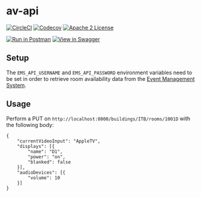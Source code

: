 # av-api
[![CircleCI](https://img.shields.io/circleci/project/byuoitav/av-api.svg)](https://circleci.com/gh/byuoitav/av-api) [![Codecov](https://img.shields.io/codecov/c/github/byuoitav/av-api.svg)](https://codecov.io/gh/byuoitav/av-api) [![Apache 2 License](https://img.shields.io/hexpm/l/plug.svg)](https://raw.githubusercontent.com/byuoitav/av-api/master/LICENSE)

[![Run in Postman](https://run.pstmn.io/button.svg)](https://app.getpostman.com/run-collection/dd1b2c873b3eff5a4ca7) [![View in Swagger](http://jessemillar.github.io/view-in-swagger-button/button.svg)](http://byuoitav.github.io/swagger-ui/?url=https://raw.githubusercontent.com/byuoitav/av-api/master/swagger.json)

## Setup
The `EMS_API_USERNAME` and `EMS_API_PASSWORD` environment variables need to be set in order to retrieve room availability data from the [Event Management System](https://emsweb.byu.edu/VirtualEMS/BrowseForSpace.aspx).

## Usage
Perform a PUT on `http://localhost:8000/buildings/ITB/rooms/1001D` with the following body:
```
{
	"currentVideoInput": "AppleTV",
	"displays": [{
		"name": "D1",
		"power": "on",
		"blanked": false
	}],
	"audioDevices": [{
		"volume": 10
	}]
}
```
